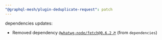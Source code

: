 ```yaml
---
"@graphql-mesh/plugin-deduplicate-request": patch
---
```

dependencies updates:
  - Removed dependency [`@whatwg-node/fetch@0.6.2` ↗︎](https://www.npmjs.com/package/@whatwg-node/fetch/v/0.6.2) (from `dependencies`)

